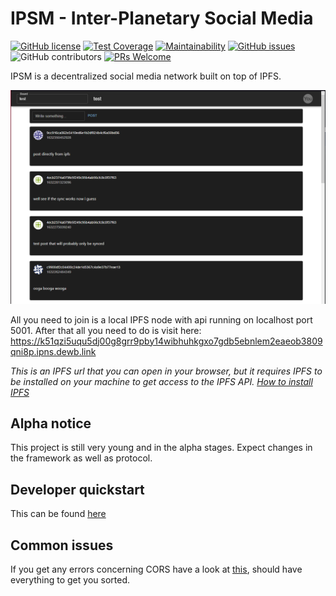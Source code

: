 # IPSM - Inter-Planetary Social Media
[![GitHub license](https://badgen.net/github/license/undyingwraith/ipsm)](https://github.com/undyingwraith/ipsm/blob/master/LICENSE)
[![Test Coverage](https://api.codeclimate.com/v1/badges/1c7be532829d36306271/test_coverage)](https://codeclimate.com/github/undyingwraith/ipsm/test_coverage)
[![Maintainability](https://api.codeclimate.com/v1/badges/1c7be532829d36306271/maintainability)](https://codeclimate.com/github/undyingwraith/ipsm/maintainability)
[![GitHub issues](https://badgen.net/github/issues/undyingwraith/ipsm/)](https://GitHub.com/undyingwraith/ipsm/issues/)
![GitHub contributors](https://img.shields.io/github/contributors/undyingwraith/ipsm)
[![PRs Welcome](https://img.shields.io/badge/PRs-welcome-brightgreen.svg)](http://makeapullrequest.com)

IPSM is a decentralized social media network built on top of IPFS.

![Screenshot](./docs/Screenshot1.png)

All you need to join is a local IPFS node with api running on localhost port 5001.
After that all you need to do is visit here: https://k51qzi5uqu5dj00g8grr9pby14wibhuhkgxo7gdb5ebnlem2eaeob3809qni8p.ipns.dewb.link

*This is an IPFS url that you can open in your browser, but it requires IPFS to be installed on your machine to get access to the IPFS API.
[How to install IPFS](https://docs.ipfs.io)*

## Alpha notice
This project is still very young and in the alpha stages.
Expect changes in the framework as well as protocol.

## Developer quickstart
This can be found [here](./docs/Getting_started.md)

## Common issues

If you get any errors concerning CORS have a look at [this](https://stackoverflow.com/questions/42708251/how-to-do-cross-origin-requests-on-ipfs), should have everything to get you sorted.
